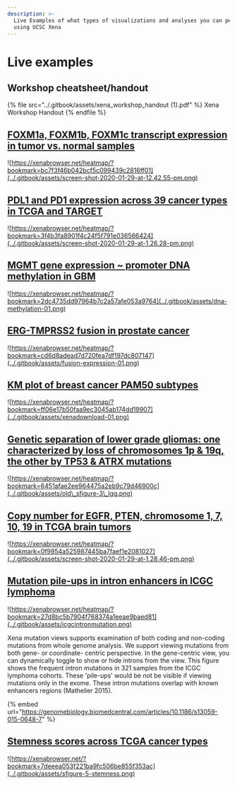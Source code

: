 ```yaml
---
description: >-
  Live Examples of what types of visualizations and analyses you can perform
  using UCSC Xena
---
```


# Live examples

## Workshop cheatsheet/handout

{% file src="../.gitbook/assets/xena_workshop_handout (1).pdf" %}
Xena Workshop Handout
{% endfile %}

## [FOXM1a, FOXM1b, FOXM1c transcript expression in tumor vs. normal samples](https://xenabrowser.net/heatmap/?bookmark=bc7f3f46b042bcf5c099439c2816ff01)

![https://xenabrowser.net/heatmap/?bookmark=bc7f3f46b042bcf5c099439c2816ff01](../.gitbook/assets/screen-shot-2020-01-29-at-12.42.55-pm.png)

## [PDL1 and PD1 expression across 39 cancer types in TCGA and TARGET](https://xenabrowser.net/heatmap/?bookmark=3f4b3fa8901f4c24f5f791e036566424)

![https://xenabrowser.net/heatmap/?bookmark=3f4b3fa8901f4c24f5f791e036566424](../.gitbook/assets/screen-shot-2020-01-29-at-1.26.28-pm.png)



## [MGMT gene expression \~ promoter DNA methylation in GBM](https://xenabrowser.net/heatmap/?bookmark=2dc4735dd97964b7c2a57afe053a9764)

![https://xenabrowser.net/heatmap/?bookmark=2dc4735dd97964b7c2a57afe053a9764](../.gitbook/assets/dna-methylation-01.png)

## [ERG-TMPRSS2 fusion in prostate cancer ](https://xenabrowser.net/heatmap/?bookmark=cd6d8adead7d720fea7df197dc807147)

![https://xenabrowser.net/heatmap/?bookmark=cd6d8adead7d720fea7df197dc807147](../.gitbook/assets/fusion-expression-01.png)

## [KM plot of breast cancer PAM50 subtypes](https://xenabrowser.net/?bookmark=23e26bfa823e49d241439ae701f267e4)

![https://xenabrowser.net/heatmap/?bookmark=ff06e17b50faa9ec3045ab174dd19907](../.gitbook/assets/xenadownload-01.png)

## [Genetic separation of lower grade gliomas: one characterized by loss of chromosomes 1p & 19q, the other by TP53 & ATRX mutations](https://xenabrowser.net/heatmap/?bookmark=6451afae2ee964475a2eb9c79d46900c)

![https://xenabrowser.net/heatmap/?bookmark=6451afae2ee964475a2eb9c79d46900c](../.gitbook/assets/old\_sfigure-3\_lgg.png)

## [Copy number for EGFR, PTEN, chromosome 1, 7, 10, 19 in TCGA brain tumors](https://xenabrowser.net/heatmap/?bookmark=0f9954a525987445ba7faef1e2081027)

![https://xenabrowser.net/heatmap/?bookmark=0f9954a525987445ba7faef1e2081027](../.gitbook/assets/screen-shot-2020-01-29-at-1.28.46-pm.png)

## [Mutation pile-ups in intron enhancers in ICGC lymphoma](https://xenabrowser.net/heatmap/?bookmark=dfc37064d62ea0c0302881c05277b7b3)

![https://xenabrowser.net/heatmap/?bookmark=27d8bc5b7904f768374a1eeae9baed81](../.gitbook/assets/icgcintronmutation.png)

Xena mutation views supports examination of both coding and non-coding mutations from whole genome analysis. We support viewing mutations from both gene- or coordinate- centric perspective. In the gene-centric view, you can dynamically toggle to show or hide introns from the view. This figure shows the frequent intron mutations in 321 samples from the ICGC lymphoma cohorts. These 'pile-ups' would be not be visible if viewing mutations only in the exome. These intron mutations overlap with known enhancers regions (Mathelier 2015).‌

{% embed url="https://genomebiology.biomedcentral.com/articles/10.1186/s13059-015-0648-7" %}

## [Stemness scores across TCGA cancer types](https://xenabrowser.net/?bookmark=7deeea053f221ba9fc506be855f353ac)

![https://xenabrowser.net/?bookmark=7deeea053f221ba9fc506be855f353ac](../.gitbook/assets/sfigure-5-stemness.png)
